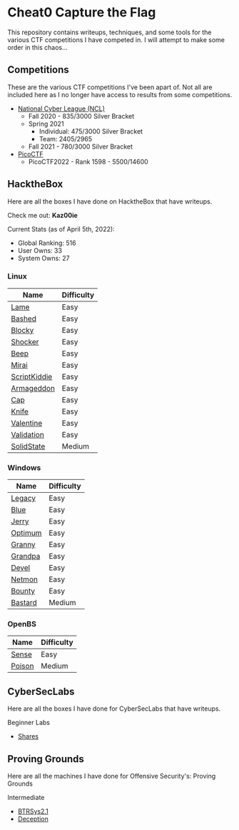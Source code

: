 # Cheat0 Capture the Flag
This repository contains writeups, techniques, and some tools for the various CTF competitions I have competed in. I will attempt to make some order in this chaos...

## Competitions
These are the various CTF competitions I've been apart of. Not all are included here as I no longer have access to results from some competitions.

- [National Cyber League (NCL)](https://cyberskyline.com/)
	- Fall 2020 - 835/3000 Silver Bracket
	- Spring 2021
		- Individual: 475/3000 Silver Bracket
		- Team: 2405/2965
	- Fall 2021 - 780/3000 Silver Bracket
- [PicoCTF](https://play.picoctf.org/login)
	- PicoCTF2022 - Rank 1598 - 5500/14600

## HacktheBox
Here are all the boxes I have done on HacktheBox that have writeups.

Check me out: **Kaz00ie**

Current Stats (as of April 5th, 2022):
- Global Ranking: 516
- User Owns: 33
- System Owns: 27

### Linux
| Name | Difficulty |
| ------ | --------- |
| [Lame](LearningPlatforms/hackthebox/machines/easy/lame) | Easy |
| [Bashed](LearningPlatforms/hackthebox/machines/easy/bashed) | Easy |
| [Blocky](LearningPlatforms/hackthebox/machines/easy/blocky) | Easy |
| [Shocker](LearningPlatforms/hackthebox/machines/easy/shocker) | Easy |
| [Beep](LearningPlatforms/hackthebox/machines/easy/beep) | Easy |
| [Mirai](LearningPlatforms/hackthebox/machines/easy/mirai) | Easy |
| [ScriptKiddie](LearningPlatforms/hackthebox/machines/easy/scriptkiddie) | Easy |
| [Armageddon](LearningPlatforms/hackthebox/machines/easy/armageddon) | Easy |
| [Cap](LearningPlatforms/hackthebox/machines/easy/cap) | Easy |
| [Knife](LearningPlatforms/hackthebox/machines/easy/knife) | Easy |
| [Valentine](LearningPlatforms/hackthebox/machines/easy/valentine) | Easy |
| [Validation](LearningPlatforms/hackthebox/machines/easy/validation) | Easy |
| [SolidState](LearningPlatforms/hackthebox/machines/medium/solidstate) | Medium |

### Windows
| Name | Difficulty |
| --- | --- |
| [Legacy](LearningPlatforms/hackthebox/machines/easy/legacy) | Easy | 
| [Blue](LearningPlatforms/hackthebox/machines/easy/blue) | Easy |
| [Jerry](LearningPlatforms/hackthebox/machines/easy/jerry) | Easy |
| [Optimum](LearningPlatforms/hackthebox/machines/easy/optimum) | Easy |
| [Granny](LearningPlatforms/hackthebox/machines/easy/granny) | Easy | 
| [Grandpa](LearningPlatforms/hackthebox/machines/easy/grandpa) | Easy |
| [Devel](LearningPlatforms/hackthebox/machines/easy/devel) | Easy |
| [Netmon](LearningPlatforms/hackthebox/machines/easy/netmon) | Easy |
| [Bounty](LearningPlatforms/hackthebox/machines/easy/bounty) | Easy |
| [Bastard](LearningPlatforms/hackthebox/machines/medium/bastard) | Medium |

### OpenBS
| Name  | Difficulty |
| --- | --- |
| [Sense](LearningPlatforms/hackthebox/machines/easy/sense) | Easy |
| [Poison](LearningPlatforms/hackthebox/machines/medium/poison) | Medium |

## CyberSecLabs
Here are all the boxes I have done for CyberSecLabs that have writeups.

Beginner Labs
- [Shares](LearningPlatforms/CyberSecLabs/BeginnerLabs/shares)

## Proving Grounds
Here are all the machines I have done for Offensive Security's: Proving Grounds

Intermediate
- [BTRSys2.1](LearningPlatforms/ProvingGrounds/BTRSys2.1)
- [Deception](LearningPlatforms/ProvingGrounds/Deception)
